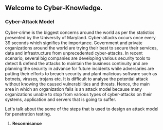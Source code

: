 ## Welcome to Cyber-Knowledge.


### Cyber-Attack Model

Cyber-crime is the biggest concerns around the world as per the statistics presented by the University of Maryland. Cyber-attacks occurs once every 39 seconds which signifies the importance. Government and private organizations around the world are trying their best to secure their services, data and infrastructure from unprecedented cyber-attacks. In recent scenario, several big companies are developing various security tools to detect & defend the attacks to maintain the business continuity and are planning the security in advance for future incidents while adversaries are putting their efforts to breach security and plant malicious software such as botnets, viruses, trojans etc. It is difficult to analyse the potential attack without knowing the caused vulnerabilities and threats. Hence, the main area in which an organization fails is an attack model because many organizations unable to stop from various types of cyber-attacks on their systems, application and servers that is going to suffer. 

Let's talk about the some of the steps that is used to design an attack model for penetration testing.

1. **Reconnisance**


